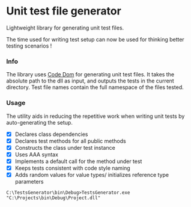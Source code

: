 # Unit test file generator

Lightweight library for generating unit test files.

The time used for writing test setup can now be used for thinking better testing scenarios !

### Info

The library uses [Code Dom](https://msdn.microsoft.com/en-us/library/y2k85ax6(v=vs.110).aspx) for generating unit test files.
It takes the absolute path to the dll as input, and outputs the tests in the current directory.
Test file names contain the full namespace of the files tested.

### Usage

The utility aids in reducing the repetitive work when writing unit tests by auto-generating the setup.

- [x] Declares class dependencies
- [x] Declares test methods for all public methods
- [x] Constructs the class under test instance
- [x] Uses AAA syntax
- [x] Implements a default call for the method under test
- [x] Keeps tests consistent with code style naming
- [x] Adds random values for value types/ initializes reference type parameters

```
C:\TestsGenerator\bin\Debug>TestsGenerator.exe "C:\Projects\bin\Debug\Project.dll"
```